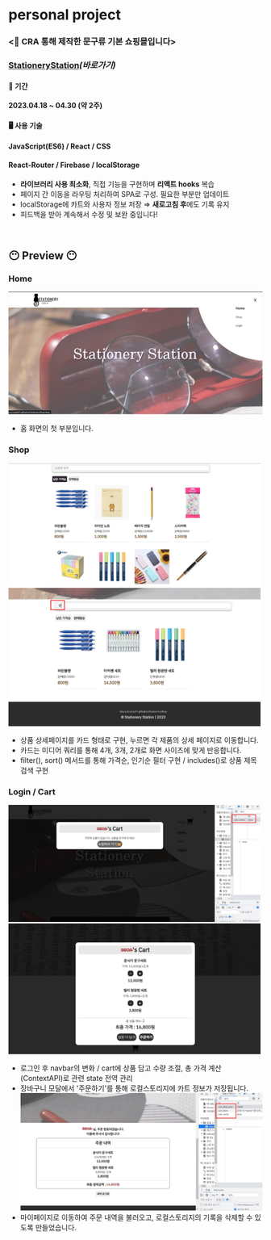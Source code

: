 # personal project

### <🔎 CRA 통해 제작한 문구류 기본 쇼핑몰입니다>

### [StationeryStation](https://sophy97.github.io/StationeryShop/)_(바로가기)_

#### 📆 기간

**2023.04.18 ~ 04.30 (약 2주)**

#### 🖥️ 사용 기술

**JavaScript(ES6) / React / CSS**

#### React-Router / Firebase / localStorage

- **라이브러리 사용 최소화**, 직접 기능을 구현하며 **리액트 hooks** 복습
- 페이지 간 이동을 라우팅 처리하여 SPA로 구성. 필요한 부분만 업데이트
- localStorage에 카트와 사용자 정보 저장 ⇒ **새로고침 후**에도 기록 유지
- 피드백을 받아 계속해서 수정 및 보완 중입니다! 

<br />

## 😶 Preview 😶 
### Home
![홈 화면](https://raw.githubusercontent.com/sophy97/StationeryShop/master/src/assets/01_Home.jpg)
- 홈 화면의 첫 부분입니다.
### Shop
<img src="https://raw.githubusercontent.com/sophy97/StationeryShop/master/src/assets/02_Shop.jpg" width="500" /><img src="https://raw.githubusercontent.com/sophy97/StationeryShop/master/src/assets/03_Shop.jpg" width="500" />
- 상품 상세페이지를 카드 형태로 구현, 누르면 각 제품의 상세 페이지로 이동합니다.
- 카드는 미디어 쿼리를 통해 4개, 3개, 2개로 화면 사이즈에 맞게 반응합니다.
- filter(), sort() 메서드를 통해 가격순, 인기순 필터 구현 / includes()로 상품 제목 검색 구현

### Login / Cart
<img src="https://raw.githubusercontent.com/sophy97/StationeryShop/master/src/assets/04_login.jpg" width="500" /><img src="https://raw.githubusercontent.com/sophy97/StationeryShop/master/src/assets/05_cart.jpg" width="500" />
- 로그인 후 navbar의 변화 / cart에 상품 담고 수량 조절, 총 가격 계산 (ContextAPI)로 관련 state 전역 관리
- 장바구니 모달에서 '주문하기'를 통해 로컬스토리지에 카트 정보가 저장됩니다. 
![장바구니 기록 삭제와 로컬스토리지 확인](https://raw.githubusercontent.com/sophy97/StationeryShop/master/src/assets/06_local.jpg)
- 마이페이지로 이동하여 주문 내역을 불러오고, 로컬스토리지의 기록을 삭제할 수 있도록 만들었습니다. 

